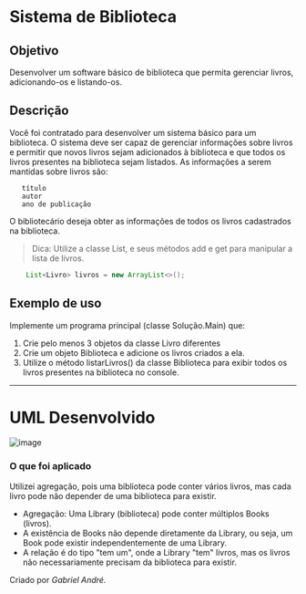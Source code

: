 # Sistema de Biblioteca
## Objetivo
Desenvolver um software básico de biblioteca que permita gerenciar livros, adicionando-os e listando-os.
## Descrição
Você foi contratado para desenvolver um sistema básico para um biblioteca. O sistema deve ser capaz de gerenciar informações sobre livros e permitir que novos livros sejam adicionados à biblioteca e que todos os livros presentes na biblioteca sejam listados. As informações a serem mantidas sobre livros são: 
 ~~~  
    título
    autor
    ano de publicação
 ~~~
O bibliotecário deseja obter as informações de todos os livros cadastrados na biblioteca.
> Dica: Utilize a classe List, e seus métodos add e get para manipular a lista de livros.
~~~java
    List<Livro> livros = new ArrayList<>();
 ~~~
## Exemplo de uso
Implemente um programa principal (classe Solução.Main) que:
1. Crie pelo menos 3 objetos da classe Livro diferentes
2. Crie um objeto Biblioteca e adicione os livros criados a ela.
3. Utilize o método listarLivros() da classe Biblioteca para exibir todos os livros presentes na biblioteca no console.

________________________
# UML Desenvolvido
![image](https://github.com/gabrielandre-math/AcademiaJavaAtos/assets/60861872/e08aaee6-ee9f-499d-a6d6-52d3bdd4ade0)
### O que foi aplicado
Utilizei agregação, pois uma biblioteca pode conter vários livros, mas cada livro pode não depender de uma biblioteca para existir.
- Agregação:
 Uma Library (biblioteca) pode conter múltiplos Books (livros).
- A existência de Books não depende diretamente da Library, ou seja, um Book pode existir independentemente de uma Library.
- A relação é do tipo "tem um", onde a Library "tem" livros, mas os livros não necessariamente precisam da biblioteca para existir.

Criado por _Gabriel André._
